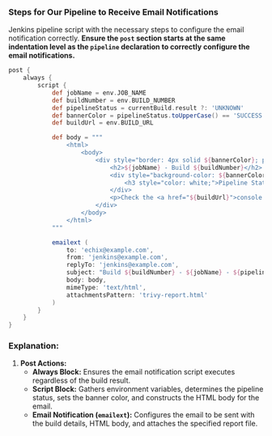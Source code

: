 ### Steps for Our Pipeline to Receive Email Notifications

Jenkins pipeline script with the necessary steps to configure the email notification correctly. 
**Ensure the `post` section starts at the same indentation level as the `pipeline` declaration to correctly configure the email notifications.**
                      
```groovy
post {
    always {
        script {
            def jobName = env.JOB_NAME
            def buildNumber = env.BUILD_NUMBER
            def pipelineStatus = currentBuild.result ?: 'UNKNOWN'
            def bannerColor = pipelineStatus.toUpperCase() == 'SUCCESS' ? 'green' : 'red'
            def buildUrl = env.BUILD_URL

            def body = """
                <html>
                    <body>
                        <div style="border: 4px solid ${bannerColor}; padding: 10px;">
                            <h2>${jobName} - Build ${buildNumber}</h2>
                            <div style="background-color: ${bannerColor}; padding: 10px;">
                                <h3 style="color: white;">Pipeline Status: ${pipelineStatus.toUpperCase()}</h3>
                            </div>
                            <p>Check the <a href="${buildUrl}">console output</a></p>
                        </div>
                    </body>
                </html>
            """

            emailext (
                to: 'echix@example.com',
                from: 'jenkins@example.com',
                replyTo: 'jenkins@example.com',
                subject: "Build ${buildNumber} - ${jobName} - ${pipelineStatus.toUpperCase()}",
                body: body,
                mimeType: 'text/html',
                attachmentsPattern: 'trivy-report.html'
            )
        }
    }
}
```

### Explanation:

1. **Post Actions:**
   - **Always Block:** Ensures the email notification script executes regardless of the build result.
   - **Script Block:** Gathers environment variables, determines the pipeline status, sets the banner color, and constructs the HTML body for the email.
   - **Email Notification (`emailext`):** Configures the email to be sent with the build details, HTML body, and attaches the specified report file.
